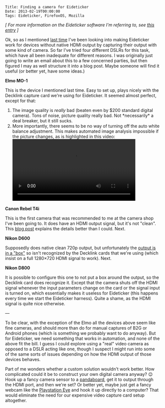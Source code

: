     Title: Finding a camera for Eideticker
    Date: 2013-02-19T00:00:00
    Tags: Eideticker, FirefoxOS, Mozilla

_[ For more information on the Eideticker software I'm referring to, see [this entry][1] ]_

Ok, so as I mentioned [last time][2] I've been looking into making Eideticker work for devices without native HDMI output by capturing their output with some kind of camera. So far I've tried four different DSLRs for this task, which have all been inadequate for different reasons. I was originally just going to write an email about this to a few concerned parties, but then figured I may as well structure it into a blog post. Maybe someone will find it useful (or better yet, have some ideas.)

**Elmo MO-1**

This is the device I mentioned last time. Easy to set up, plays nicely with the Decklink capture card we're using for Eideticker. It seemed almost perfect, except for that:

1. The image quality is _really_ bad (beaten even by $200 standard digital camera). Tons of noise, picture quality really bad. Not \*necessarily\* a deal breaker, but it still sucks.
2. More importantly, there seems to be no way of turning off the auto white balance adjustment. This makes automated image analysis impossible if the picture changes, as is highlighted in this video:
   <video width="400px" src="/files/eideticker/elmo-white-balance-problem.webm" controls></video>

**Canon Rebel T4i**

This is the first camera that was recommended to me at the camera shop I've been going to. It does have an HDMI output signal, but it's not "clean". This [blog post][3] explains the details better than I could. Next.

**Nikon D600**

Supposedly does native clean 720p output, but unfortunately the [output is in a "box"][4] so isn't recognized by the Decklink cards that we're using (which insist on a full 1280&#215;720 HDMI signal to work). Next.

**Nikon D800**

It is possible to configure this one to not put a box around the output, so the Decklink card does recognize it. Except that the camera shuts off the HDMI signal whenever the input parameters change on the card or the signal input is turned on, which essentially makes it useless for Eideticker (this happens every time we start the Eideticker harness). Quite a shame, as the HDMI signal is quite nice otherwise.

&#8212;

To be clear, with the exception of the Elmo all the devices above seem like fine cameras, and should more than do for manual captures of B2G or Android phones (which is something we probably want to do anyway). But for Eideticker, we need something that works in automation, and none of the above fit the bill. I guess I could explore using a "real" video camera as opposed to a DSLR acting like one, though I suspect I might run into some of the same sorts of issues depending on how the HDMI output of those devices behaves.

Part of me wonders whether a custom solution wouldn't work better. How complicated could it be to construct your own digital camera anyway? 😉 Hook up a fancy camera sensor to a [pandaboard][5], get it to output through the HDMI port, and then we're set? Or better yet, maybe just get a fancy webcam like the [Playstation Eye][6] and hook it up directly to a computer? That would eliminate the need for our expensive video capture card setup altogether.

[1]: http://wrla.ch/blog/2012/06/mobile-firefox-measuring-how-a-browser-feels/
[2]: http://wrla.ch/blog/2013/02/eideticker-for-firefoxos/
[3]: http://www.hireacamera.com/blog/index.asp?post=canon-eos-650d--hdmi-explained
[4]: http://vimeo.com/49952287
[5]: http://pandaboard.org
[6]: http://en.wikipedia.org/wiki/PlayStation_Eye

